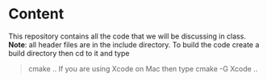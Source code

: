 # Content
This repository contains all the code that we will be discussing in class. 
__Note__: all header files are in the include directory.
To build the code create a build directory then cd to it and type
> cmake ..
If you are using Xcode on Mac then type
> cmake -G Xcode ..

